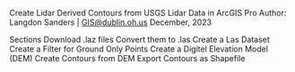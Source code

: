 Create Lidar Derived Contours from USGS Lidar Data in ArcGIS Pro
Author:
Langdon Sanders | GIS@dublin.oh.us December, 2023

Sections
Download .laz files
Convert them to .las
Create a Las Dataset
Create a Filter for Ground Only Points
Create a Digitel Elevation Model (DEM)
Create Contours from DEM
Export Contours as Shapefile
